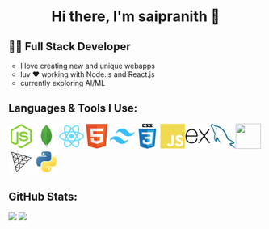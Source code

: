 <h1 align="center">Hi there, I'm saipranith 👋</h1>
<h2>👨‍💻 Full Stack Developer</h2>
<ul type="circle">
  <li>I love creating new and unique webapps</li>
  <li>luv ❤️ working with Node.js and React.js </li>
  <li>currently exploring AI/ML </li>
 </ul>
<h2>Languages & Tools I Use:</h2>
<img align="left" height=50px width=50px src="https://raw.githubusercontent.com/devicons/devicon/master/icons/nodejs/nodejs-original.svg" />
<img align="left" height=50px width=50px src="https://raw.githubusercontent.com/devicons/devicon/master/icons/mongodb/mongodb-original.svg" />
<img align="left" height=50px width=50px src="https://raw.githubusercontent.com/devicons/devicon/master/icons/react/react-original.svg" />
<img align="left" height=50px width=50px src="https://raw.githubusercontent.com/devicons/devicon/master/icons/html5/html5-original.svg" />
<img align="left" height=50px width=50px src="https://raw.githubusercontent.com/devicons/devicon/master/icons/tailwindcss/tailwindcss-plain.svg" />
<img align="left" height=50px width=50px src="https://raw.githubusercontent.com/devicons/devicon/master/icons/css3/css3-original-wordmark.svg" />
<img align="left" height=50px width=50px src="https://raw.githubusercontent.com/devicons/devicon/master/icons/javascript/javascript-plain.svg" />
<img align="left" height=50px width=50px src="https://raw.githubusercontent.com/devicons/devicon/master/icons/express/express-original.svg"/>
<img align="left" height=50px width=50px src="https://raw.githubusercontent.com/devicons/devicon/master/icons/mysql/mysql-original.svg"/>
<img align="left" height=50px width=50px src="https://camo.githubusercontent.com/dc9e7e657b4cd5ba7d819d1a9ce61434bd0ddbb94287d7476b186bd783b62279/68747470733a2f2f63646e2e6a7364656c6976722e6e65742f67682f64657669636f6e732f64657669636f6e2f69636f6e732f6769742f6769742d6f726967696e616c2e737667"/>
<img align="left" height=50px width=50px src="https://raw.githubusercontent.com/devicons/devicon/master/icons/threejs/threejs-original.svg"/>
<img height=50px width=50px src="https://raw.githubusercontent.com/devicons/devicon/master/icons/python/python-original.svg"/>
<h2> GitHub Stats: </h2>
<img src="https://github-readme-stats.vercel.app/api?username=saipranithswargam&theme=dark&show_icons=true&count_private=true" />
<img src="https://github-readme-stats.vercel.app/api/top-langs/?username=saipranithswargam&theme=dark&layout=compact">
